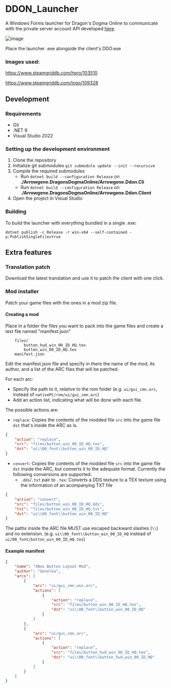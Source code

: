 # DDON_Launcher
A Windows Forms launcher for Dragon's Dogma Online to communicate with the private server account API developed [here](https://github.com/sebastian-heinz/Arrowgene.DragonsDogmaOnline "here"). 

![image](https://github.com/user-attachments/assets/a893f61d-2afa-495a-b009-6f257b4aa4ab)


Place the launcher .exe alongside the client's DDO.exe

### Images used:

https://www.steamgriddb.com/hero/103510

https://www.steamgriddb.com/logo/109328

## Development

### Requirements

- Git
- .NET 9
- Visual Studio 2022

### Setting up the development environment

1. Clone the repository
2. Initialize git submodules ``` git submodule update --init --recursive ```
3. Compile the required submodules
	- Run `dotnet build --configuration Release` on **./Arrowgene.DragonsDogmaOnline/Arrowgene.Ddon.Cli**
	- Run `dotnet build --configuration Release` on **./Arrowgene.DragonsDogmaOnline/Arrowgene.Ddon.Client**
4. Open the project in Visual Studio

### Building

To build the launcher with everything bundled in a single .exe:

```dotnet publish -c Release -r win-x64 --self-contained -p:PublishSingleFile=true```

## Extra features

### Translation patch

Download the latest translation and use it to patch the client with one click.

### Mod installer

Patch your game files with the ones in a mod zip file.

#### Creating a mod

Place in a folder the files you want to pack into the game files and create a text file named "manifest.json"

```
    files/
        button_hud_win_00_ID_HQ.tex
        button_win_00_ID_HQ.tex
    manifest.json
```

Edit the manifest.json file and specify in there the name of the mod, its author, and a list of the ARC files that will be patched.

For each arc:
- Specify the path to it, relative to the rom folder (e.g. `ui/gui_cmn.arc`, instead of `nativePC/rom/ui/gui_cmn.arc`)
- Add an action list, indicating what will be done with each file.

The possible actions are:
- `replace`: Copies the contents of the modded file `src` into the game file `dst` that's inside the ARC as is.
```json
{
	"action": "replace",
	"src": "files/button_win_00_ID_HQ.tex",
    "dst": "ui\\00_font\\button_win_00_ID_HQ"
}
```

- `convert`: Copies the contents of the modded file `src` into the game file `dst` inside the ARC, but converts it to the adequate format. Currently the following conversions are supported:
	- `.dds`/`.txt` pair to `.tex`: Converts a DDS texture to a TEX texture using the information of an acompanying TXT file
```json
{
	"action": "convert",
	"src": "files/button_win_00_ID_HQ.dds",
	"txt": "files/button_win_00_ID_HQ.txt",
	"dst": "ui\\00_font\\button_win_00_ID_HQ"
}
```

The paths inside the ARC file MUST use escaped backward slashes (`\\`) and no extension. (e.g. `ui\\00_font\\button_win_00_ID_HQ` instead of `ui/00_font/button_win_00_ID_HQ.tex`)

#### Example manifest

```json
{
	"name": "XBox Button Layout Mod",
	"author": "Genolka",
	"arcs": [
		{
			"arc": "ui/gui_cmn_win.arc",
			"actions": [
				{
					"action": "replace",
					"src": "files/button_win_00_ID_HQ.tex",
					"dst": "ui\\00_font\\button_win_00_ID_HQ"
				}
			]
		},
		{
			"arc": "ui/gui_cmn.arc",
			"actions": [
				{
					"action": "replace",
					"src": "files/button_hud_win_00_ID_HQ.tex",
					"dst": "ui\\00_font\\button_hud_win_00_ID_HQ"
				}
			]
		}
	]
}
```
